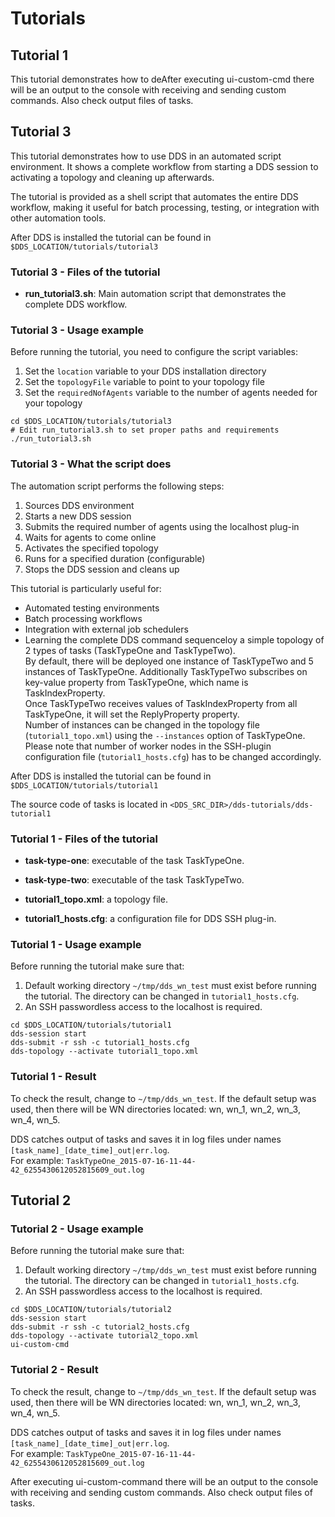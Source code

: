 # Tutorials

## Tutorial 1

This tutorial demonstrates how to deAfter executing ui-custom-cmd there will be an output to the console with receiving and sending custom commands. Also check output files of tasks.

## Tutorial 3

This tutorial demonstrates how to use DDS in an automated script environment. It shows a complete workflow from starting a DDS session to activating a topology and cleaning up afterwards.

The tutorial is provided as a shell script that automates the entire DDS workflow, making it useful for batch processing, testing, or integration with other automation tools.

After DDS is installed the tutorial can be found in `$DDS_LOCATION/tutorials/tutorial3`

### Tutorial 3 - Files of the tutorial

* **run_tutorial3.sh**: Main automation script that demonstrates the complete DDS workflow.

### Tutorial 3 - Usage example

Before running the tutorial, you need to configure the script variables:

1. Set the `location` variable to your DDS installation directory
2. Set the `topologyFile` variable to point to your topology file  
3. Set the `requiredNofAgents` variable to the number of agents needed for your topology

```shell
cd $DDS_LOCATION/tutorials/tutorial3
# Edit run_tutorial3.sh to set proper paths and requirements
./run_tutorial3.sh
```

### Tutorial 3 - What the script does

The automation script performs the following steps:

1. Sources DDS environment
2. Starts a new DDS session
3. Submits the required number of agents using the localhost plug-in
4. Waits for agents to come online
5. Activates the specified topology
6. Runs for a specified duration (configurable)
7. Stops the DDS session and cleans up

This tutorial is particularly useful for:

* Automated testing environments
* Batch processing workflows  
* Integration with external job schedulers
* Learning the complete DDS command sequenceloy a simple topology of 2 types of tasks (TaskTypeOne and TaskTypeTwo).  
By default, there will be deployed one instance of TaskTypeTwo and 5 instances of TaskTypeOne. Additionally TaskTypeTwo subscribes on key-value property from TaskTypeOne, which name is TaskIndexProperty.  
Once TaskTypeTwo receives values of TaskIndexProperty from all TaskTypeOne, it will set the ReplyProperty property.  
Number of instances can be changed in the topology file (`tutorial1_topo.xml`) using the `--instances` option of TaskTypeOne. Please note that number of worker nodes in the SSH-plugin configuration file (`tutorial1_hosts.cfg`) has to be changed accordingly.

After DDS is installed the tutorial can be found in `$DDS_LOCATION/tutorials/tutorial1`

The source code of tasks is located in `<DDS_SRC_DIR>/dds-tutorials/dds-tutorial1`

### Tutorial 1 - Files of the tutorial

* **task-type-one**: executable of the task TaskTypeOne.

* **task-type-two**: executable of the task TaskTypeTwo.

* **tutorial1_topo.xml**: a topology file.

* **tutorial1_hosts.cfg**: a configuration file for DDS SSH plug-in.

### Tutorial 1 - Usage example

Before running the tutorial make sure that:

1. Default working directory `~/tmp/dds_wn_test` must exist before running the tutorial. The directory can be changed in `tutorial1_hosts.cfg`.
1. An SSH passwordless access to the localhost is required.

```shell
cd $DDS_LOCATION/tutorials/tutorial1
dds-session start
dds-submit -r ssh -c tutorial1_hosts.cfg
dds-topology --activate tutorial1_topo.xml
```

### Tutorial 1 - Result

To check the result, change to `~/tmp/dds_wn_test`. If the default setup was used, then there will be WN directories located: wn, wn_1, wn_2, wn_3, wn_4, wn_5.

DDS catches output of tasks and saves it in log files under names `[task_name]_[date_time]_out|err.log`.  
For example: `TaskTypeOne_2015-07-16-11-44-42_6255430612052815609_out.log`

## Tutorial 2

### Tutorial 2 - Usage example

Before running the tutorial make sure that:

1. Default working directory `~/tmp/dds_wn_test` must exist before running the tutorial. The directory can be changed in `tutorial1_hosts.cfg`.
1. An SSH passwordless access to the localhost is required.

```shell
cd $DDS_LOCATION/tutorials/tutorial2
dds-session start
dds-submit -r ssh -c tutorial2_hosts.cfg
dds-topology --activate tutorial2_topo.xml
ui-custom-cmd
```

### Tutorial 2 - Result

To check the result, change to `~/tmp/dds_wn_test`. If the default setup was used, then there will be WN directories located: wn, wn_1, wn_2, wn_3, wn_4, wn_5.

DDS catches output of tasks and saves it in log files under names `[task_name]_[date_time]_out|err.log`.  
For example: `TaskTypeOne_2015-07-16-11-44-42_6255430612052815609_out.log`

After executing ui-custom-command there will be an output to the console with receiving and sending custom commands. Also check output files of tasks.
